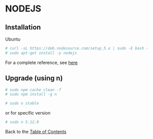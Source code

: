 # NODEJS

## Installation

Ubuntu
```bash
# curl -sL https://deb.nodesource.com/setup_5.x | sudo -E bash -
# sudo apt-get install -y nodejs
```

For a complete reference, see [here](https://nodejs.org/en/download/package-manager/)


## Upgrade (using n)

```bash
# sudo npm cache clean -f
# sudo npm install -g n
```

```bash
# sudo n stable
```

or for specific version

```bash
# sudo n 5.12.0
```


Back to the [Table of Contents](https://github.com/karuso/gospel#table-of-contents)